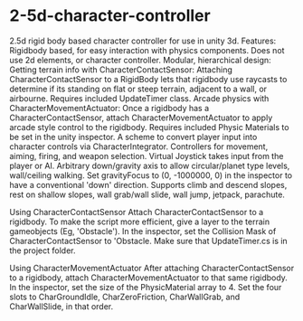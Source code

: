# 2-5d-character-controller

2.5d rigid body based character controller for use in unity 3d.
Features:
Rigidbody based, for easy interaction with physics components. Does not use 2d elements, or character controller.
Modular, hierarchical design:
    Getting terrain info with CharacterContactSensor: Attaching CharacterContactSensor to a RigidBody lets that rigidbody use raycasts to determine if its standing on flat or steep terrain, adjacent to a wall, or airbourne. Requires included UpdateTimer class.
    Arcade physics with CharacterMovementActuator: Once a rigidbody has a CharacterContactSensor, attach CharacterMovementActuator to apply arcade style control to the rigidbody. Requires included Physic Materials to be set in the unity inspector.
    A scheme to convert player input into character controls via CharacterIntegrator.
    Controllers for movement, aiming, firing, and weapon selection.
    Virtual Joystick takes input from the player or AI.
Arbitrary down/gravity axis to allow circular/planet type levels, wall/ceiling walking. Set gravityFocus to (0, -1000000, 0) in the inspector to have a conventional 'down' direction.
Supports climb and descend slopes, rest on shallow slopes, wall grab/wall slide, wall jump, jetpack, parachute.

Using CharacterContactSensor
Attach CharacterContactSensor to a rigidbody. To make the script more efficient, give a layer to the terrain gameobjects (Eg, 'Obstacle'). In the inspector, set the Collision Mask of CharacterContactSensor to 'Obstacle.
Make sure that UpdateTimer.cs is in the project folder.
    
Using CharacterMovementActuator
After attaching CharacterContactSensor to a rigidbody, attach CharacterMovementActuator to that same rigidbody. In the inspector, set the size of the PhysicMaterial array to 4. Set the four slots to CharGroundIdle, CharZeroFriction, CharWallGrab, and CharWallSlide, in that order.
